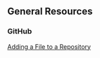 ## General Resources

### GitHub
[Adding a File to a Repository](https://help.github.com/en/github/managing-files-in-a-repository/adding-a-file-to-a-repository)
